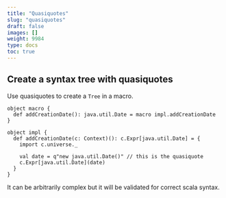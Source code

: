 ```yaml
---
title: "Quasiquotes"
slug: "quasiquotes"
draft: false
images: []
weight: 9984
type: docs
toc: true
---
```


## Create a syntax tree with quasiquotes
Use quasiquotes to create a `Tree` in a macro.

```
object macro {
  def addCreationDate(): java.util.Date = macro impl.addCreationDate
}

object impl {
  def addCreationDate(c: Context)(): c.Expr[java.util.Date] = {
    import c.universe._

    val date = q"new java.util.Date()" // this is the quasiquote
    c.Expr[java.util.Date](date)
  }
}
```

It can be arbitrarily complex but it will be validated for correct scala syntax.

